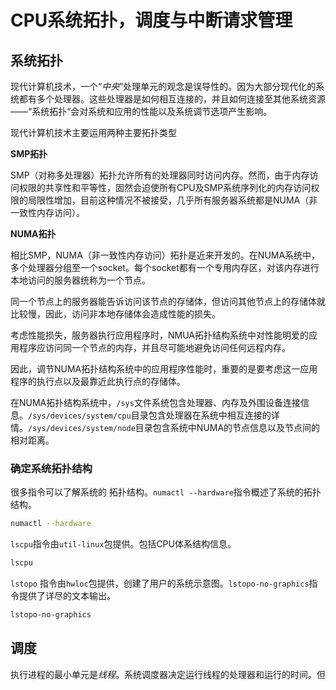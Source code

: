 # CPU系统拓扑，调度与中断请求管理

## 系统拓扑

现代计算机技术，一个“*中央*”处理单元的观念是误导性的。因为大部分现代化的系统都有多个处理器。这些处理器是如何相互连接的，并且如何连接至其他系统资源——“系统拓扑“会对系统和应用的性能以及系统调节选项产生影响。

现代计算机技术主要运用两种主要拓扑类型

**SMP拓扑**

​	SMP（对称多处理器）拓扑允许所有的处理器同时访问内存。然而，由于内存访问权限的共享性和平等性，固然会迫使所有CPU及SMP系统序列化的内存访问权限的局限性增加，目前这种情况不被接受，几乎所有服务器系统都是NUMA（非一致性内存访问）。

**NUMA拓扑**

​	相比SMP，NUMA（非一致性内存访问）拓扑是近来开发的。在NUMA系统中，多个处理器分组至一个socket。每个socket都有一个专用内存区，对该内存进行本地访问的服务器统称为一个节点。

同一个节点上的服务器能告诉访问该节点的存储体，但访问其他节点上的存储体就比较慢，因此，访问非本地存储体会造成性能的损失。

考虑性能损失，服务器执行应用程序时，NMUA拓扑结构系统中对性能明爱的应用程序应访问同一个节点的内存，并且尽可能地避免访问任何远程内存。

因此，调节NUMA拓扑结构系统中的应用程序性能时，重要的是要考虑这一应用程序的执行点以及最靠近此执行点的存储体。

在NUMA拓扑结构系统中，`/sys`文件系统包含处理器、内存及外围设备连接信息。`/sys/devices/system/cpu`目录包含处理器在系统中相互连接的详情。`/sys/devices/system/node`目录包含系统中NUMA的节点信息以及节点间的相对距离。

### 确定系统拓扑结构

很多指令可以了解系统的 拓扑结构。`numactl --hardware`指令概述了系统的拓扑结构。

```bash
numactl --hardware
```

`lscpu`指令由`util-linux`包提供。包括CPU体系结构信息。

```bash
lscpu
```

`lstopo` 指令由`hwloc`包提供，创建了用户的系统示意图。`lstopo-no-graphics`指令提供了详尽的文本输出。

```bash
lstopo-no-graphics
```

## 调度

执行进程的最小单元是*线程*。系统调度器决定运行线程的处理器和运行的时间。但